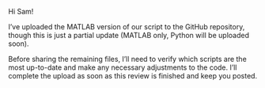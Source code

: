 Hi Sam!

I’ve uploaded the MATLAB version of our script to the GitHub repository, though this is just a partial update (MATLAB only, Python will be uploaded soon). 

Before sharing the remaining files, I’ll need to verify which scripts are the most up-to-date and make any necessary adjustments to the code. I’ll complete the upload as soon as this review is finished and keep you posted. 

